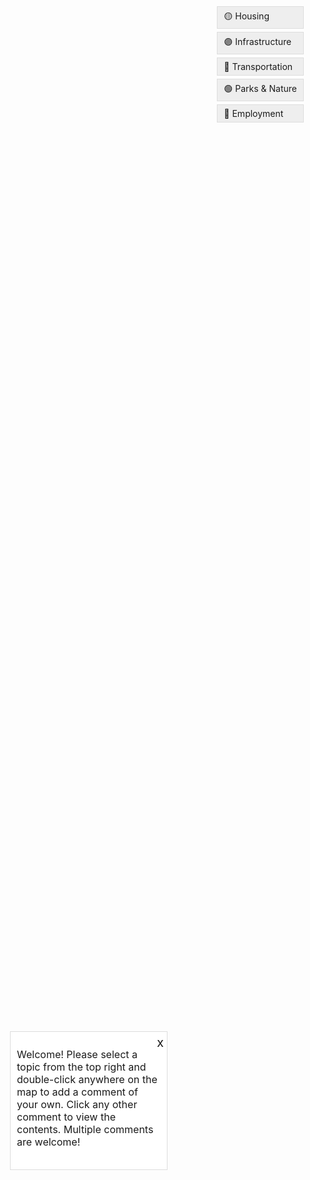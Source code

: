 
<html>
<head>
  <meta charset="utf-8">
  <meta name="viewport" content="initial-scale=1,maximum-scale=1,user-scalable=no">
  <title>Add Points to Feature Layer</title>
  <link rel="stylesheet" href="https://js.arcgis.com/4.29/esri/themes/light/main.css">
  <script defer src="https://js.arcgis.com/4.29/"></script>
  <script>
  window.addEventListener("load", function() {
  if (!localStorage.getItem("refreshed")) {
    localStorage.setItem("refreshed", true);
    window.location.reload();
  }
});</script>
 
  <style>
    #viewDiv {
      height: 80vh; /* Set your desired height */
      width: 100%; /* Adjust width as needed */
      margin: 0;
      padding: 0;
      position: relative; /* Added position relative */
    }

    .topic-buttons {
      position: absolute;
      top: 10px;
      right: 10px;
      display: flex;
      flex-direction: column; /* Buttons stacked vertically */
    }

    .topic-button {
      margin-bottom: 5px; /* Add spacing between buttons */
      padding: 5px 10px; /* Add some padding for better look */
      cursor: pointer;
      background-color: #eee; /* Default button color */
      border: 1px solid #ddd; /* Button border */
    }

    .topic-button.selected-topic {
      background-color: #ddd; /* Slightly darker for selected button */
    }

    /* Updated styling for the circles */
    .esri-geometry-point {
      outline: none; /* Remove outlines */
      width: 5px; /* Make circles smaller */
      height: 5px; /* Make circles smaller */
    }

    .welcome-box {
      position: absolute;
      top: 50%;
      left: 50%;
      background-color: white;
      padding: 10px;
      border: 1px solid #ddd;
      z-index: 1; /* Ensure it's above the map */
      max-width: 300px; /* Make it narrower */
      height: 200px; /* Make it taller */
      font-size: 11px;
    }
    
    @media only screen and (min-width: 768px) {
    .welcome-box {
      font-size: 16px; /* Larger font size for computer screens */
    }

    .close-button {
      position: absolute;
      top: 5px;
      right: 5px;
      cursor: pointer;
      font-size: 20px;
    }

    .info-button {
      position: absolute;
      bottom: 10px;
      right: 10px;
      cursor: pointer;
    }

  </style>
</head>
<body>
  
  <script>
    require([
      "esri/Map",
      "esri/views/MapView",
      "esri/layers/FeatureLayer",
      "esri/Graphic",
      "esri/symbols/SimpleMarkerSymbol",
      "esri/renderers/UniqueValueRenderer", // Added UniqueValueRenderer
      "esri/symbols/SimpleFillSymbol", // Added SimpleFillSymbol
      "esri/PopupTemplate",
      "esri/widgets/BasemapToggle",
      "esri/Basemap"
    ], function(Map, MapView, FeatureLayer, Graphic, SimpleMarkerSymbol, UniqueValueRenderer, SimpleFillSymbol, PopupTemplate, BasemapToggle, Basemap) {
      var map = new Map({
        basemap: "topo-vector"
      });

      var view = new MapView({
        container: "viewDiv",
        map: map,
        center: [-121.48747267724718, 43.690269822296436], // Center on La Pine, Oregon
        zoom: 13 // Adjust zoom level as needed
      });

      // Placeholder feature layer URL (replace with your actual layer)
      var featureLayerUrl = "https://services3.arcgis.com/pZZTDhBBLO3B9dnl/arcgis/rest/services/LaPine_pub_comments/FeatureServer";

      // Create feature layer
      var featureLayer = new FeatureLayer({
        url: featureLayerUrl,
        outFields: ["*"],
        editable: true, // Allow editing
      });

      // Add feature layer to map
      map.add(featureLayer);

      // Define the UniqueValueRenderer
      var renderer = new UniqueValueRenderer({
        field: "topic", // Attribute to base the renderer on
        defaultSymbol: new SimpleMarkerSymbol(), // Default symbol if no match
        uniqueValueInfos: [ // Define unique values and symbols
          {
            value: "Housing",
            symbol: {
              type: "simple-marker", // autocasts as new SimpleMarkerSymbol()
              size: 10,
              color: [255, 255, 31], //yellow
              outline: null
            }
          },
          {
            value: "Infrastructure",
            symbol: {
              type: "simple-marker", // autocasts as new SimpleMarkerSymbol()
              size: 10,
              color: [141, 66, 185], // purple
              outline: null
            }
          },
          {
            value: "Transportation",
            symbol: {
              type: "simple-marker", // autocasts as new SimpleMarkerSymbol()
              size: 10,
              color: [69, 151, 205], //blue
              outline: null
            }
          },
          {
            value: "Parks",
            symbol: {
              type: "simple-marker", // autocasts as new SimpleMarkerSymbol()
              size: 10,
              color: [69, 199, 86], // green
              outline: null
            }
          },
          {
            value: "Employment",
            symbol: {
              type: "simple-marker", // autocasts as new SimpleMarkerSymbol()
              size: 10,
              color: [193, 66, 104], //red
              outline: null
            }
          }
        ]
      });

      // Apply the renderer to the feature layer
      featureLayer.renderer = renderer;

      // Add the new polygon layer with transparent fill
      var polygonLayerUrl = "https://services3.arcgis.com/pZZTDhBBLO3B9dnl/arcgis/rest/services/La_Pine_City_Limit/FeatureServer";
      var polygonLayer = new FeatureLayer({
        url: polygonLayerUrl,
        renderer: {
          type: "simple",
          symbol: {
            type: "simple-fill",
            color: [0, 0, 255, 0], // Blue fill color with transparency
            outline: {
              color: [255, 0, 0, 1], // Red outline with transparency
              width: 2 // 2 pixel thick border
            }
          }
        }
      });

      // Add polygon layer to map
      map.add(polygonLayer);

      // Listen for double-click event
      view.on("double-click", function(event) {
        event.stopPropagation();
        // Create a new point graphic at the clicked location
        var point = {
          type: "point",
          longitude: event.mapPoint.longitude,
          latitude: event.mapPoint.latitude
        
        };

        // Get the selected topic
        var selectedTopic = document.querySelector(".selected-topic");
        if (!selectedTopic) {
          alert("Please select a topic before adding a point.");
          return;
        }

        // Create a new graphic with attributes
        var attributes = {
          pubcomment: prompt("Enter a short comment for this point:"), // Use "pubcomment" attribute
          topic: selectedTopic.id.charAt(0).toUpperCase() + selectedTopic.id.slice(1) // Set the topic attribute in title case
        };

        var newGraphic = new Graphic({
          geometry: point,
          attributes: attributes
        });

        // Save the new point to the feature layer
        featureLayer.applyEdits({
          addFeatures: [newGraphic]
        });
      });

      // Add event listeners for topic buttons
      var topicButtons = document.querySelectorAll(".topic-button");
      topicButtons.forEach(function(button) {
        button.addEventListener("click", function() {
          // Highlight the selected topic
          topicButtons.forEach(function(btn) {
            btn.classList.remove("selected-topic");
          });
          button.classList.add("selected-topic");
        });
      });

      // Create a custom popup template
      var popupTemplate = {
        title: "{topic}",
        content: [
          {
            type: "text",
            text: "<b>Comment:</b> {pubcomment}"
          }
        ]
      };

      // Set the popup template for the feature layer
      featureLayer.popupTemplate = popupTemplate;
    
      view.popup.collapseEnabled = false;
      
      var toggle = new BasemapToggle({
        view: view,
        nextBasemap: "hybrid"  // Use the "satellite" basemap
      });

      view.ui.add(toggle, "bottom-left");
});
    
  </script>
</body>
</html>

<html>
<html>
<head>
  <meta charset="utf-8">
  <meta name="viewport" content="initial-scale=1,maximum-scale=1,user-scalable=no">
  <title>Add Points to Feature Layer</title>
  <link rel="stylesheet" href="https://js.arcgis.com/4.29/esri/themes/light/main.css">
  <script defer src="https://js.arcgis.com/4.29/"></script>
  <script>
  window.addEventListener("load", function() {
  if (!localStorage.getItem("refreshed")) {
    localStorage.setItem("refreshed", true);
    window.location.reload();
  }
});</script>
 
  <style>
    #viewDiv {
      height: 80vh; /* Set your desired height */
      width: 100%; /* Adjust width as needed */
      margin: 0;
      padding: 0;
      position: relative; /* Added position relative */
    }

    .topic-buttons {
      position: absolute;
      top: 10px;
      right: 10px;
      display: flex;
      flex-direction: column; /* Buttons stacked vertically */
    }

    .topic-button {
      margin-bottom: 5px; /* Add spacing between buttons */
      padding: 5px 10px; /* Add some padding for better look */
      cursor: pointer;
      background-color: #eee; /* Default button color */
      border: 1px solid #ddd; /* Button border */
    }

    .topic-button.selected-topic {
      background-color: #ddd; /* Slightly darker for selected button */
    }

    /* Updated styling for the circles */
    .esri-geometry-point {
      outline: none; /* Remove outlines */
      width: 5px; /* Make circles smaller */
      height: 5px; /* Make circles smaller */
    }

    .welcome-box {
      position: absolute;
      top: 50%;
      left: 50%;
      background-color: white;
      padding: 10px;
      border: 1px solid #ddd;
      z-index: 1; /* Ensure it's above the map */
      max-width: 300px; /* Make it narrower */
      height: 200px; /* Make it taller */
      font-size: 11px;
    }
    
    @media only screen and (min-width: 768px) {
    .welcome-box {
      font-size: 16px; /* Larger font size for computer screens */
    }

    .close-button {
      position: absolute;
      top: 5px;
      right: 5px;
      cursor: pointer;
      font-size: 20px;
    }

    .info-button {
      position: absolute;
      bottom: 10px;
      right: 10px;
      cursor: pointer;
    }

  </style>
</head>
<body>
  <div id="viewDiv">
    <div class="welcome-box">
      <p>Welcome! Please select a topic from the top right and double-click anywhere on the map to add a comment of your own. Click any other comment to view the contents. Multiple comments are welcome!</p>
      <span class="close-button" onclick="document.querySelector('.welcome-box').style.display = 'none'">x</span>
    </div>
  </div>
  <div class="topic-buttons">
    <div class="topic-button" id="housing">🟡 Housing</div>
    <div class="topic-button" id="infrastructure">🟣 Infrastructure</div>
    <div class="topic-button" id="transportation">🔵 Transportation</div>
    <div class="topic-button" id="parks">🟢 Parks & Nature</div>
    <div class="topic-button" id="employment">🔴 Employment</div>
  </div>

  <script>
    require([
      "esri/Map",
      "esri/views/MapView",
      "esri/layers/FeatureLayer",
      "esri/Graphic",
      "esri/symbols/SimpleMarkerSymbol",
      "esri/renderers/UniqueValueRenderer", // Added UniqueValueRenderer
      "esri/symbols/SimpleFillSymbol", // Added SimpleFillSymbol
      "esri/PopupTemplate",
      "esri/widgets/BasemapToggle",
      "esri/Basemap"
    ], function(Map, MapView, FeatureLayer, Graphic, SimpleMarkerSymbol, UniqueValueRenderer, SimpleFillSymbol, PopupTemplate, BasemapToggle, Basemap) {
      var map = new Map({
        basemap: "topo-vector"
      });

      var view = new MapView({
        container: "viewDiv",
        map: map,
        center: [-121.48747267724718, 43.690269822296436], // Center on La Pine, Oregon
        zoom: 13 // Adjust zoom level as needed
      });

      // Placeholder feature layer URL (replace with your actual layer)
      var featureLayerUrl = "https://services3.arcgis.com/pZZTDhBBLO3B9dnl/arcgis/rest/services/LaPine_pub_comments/FeatureServer";

      // Create feature layer
      var featureLayer = new FeatureLayer({
        url: featureLayerUrl,
        outFields: ["*"],
        editable: true, // Allow editing
      });

      // Add feature layer to map
      map.add(featureLayer);

      // Define the UniqueValueRenderer
      var renderer = new UniqueValueRenderer({
        field: "topic", // Attribute to base the renderer on
        defaultSymbol: new SimpleMarkerSymbol(), // Default symbol if no match
        uniqueValueInfos: [ // Define unique values and symbols
          {
            value: "Housing",
            symbol: {
              type: "simple-marker", // autocasts as new SimpleMarkerSymbol()
              size: 10,
              color: [255, 255, 31], //yellow
              outline: null
            }
          },
          {
            value: "Infrastructure",
            symbol: {
              type: "simple-marker", // autocasts as new SimpleMarkerSymbol()
              size: 10,
              color: [141, 66, 185], // purple
              outline: null
            }
          },
          {
            value: "Transportation",
            symbol: {
              type: "simple-marker", // autocasts as new SimpleMarkerSymbol()
              size: 10,
              color: [69, 151, 205], //blue
              outline: null
            }
          },
          {
            value: "Parks",
            symbol: {
              type: "simple-marker", // autocasts as new SimpleMarkerSymbol()
              size: 10,
              color: [69, 199, 86], // green
              outline: null
            }
          },
          {
            value: "Employment",
            symbol: {
              type: "simple-marker", // autocasts as new SimpleMarkerSymbol()
              size: 10,
              color: [193, 66, 104], //red
              outline: null
            }
          }
        ]
      });

      // Apply the renderer to the feature layer
      featureLayer.renderer = renderer;

      // Add the new polygon layer with transparent fill
      var polygonLayerUrl = "https://services3.arcgis.com/pZZTDhBBLO3B9dnl/arcgis/rest/services/La_Pine_City_Limit/FeatureServer";
      var polygonLayer = new FeatureLayer({
        url: polygonLayerUrl,
        renderer: {
          type: "simple",
          symbol: {
            type: "simple-fill",
            color: [0, 0, 255, 0], // Blue fill color with transparency
            outline: {
              color: [255, 0, 0, 1], // Red outline with transparency
              width: 2 // 2 pixel thick border
            }
          }
        }
      });

      // Add polygon layer to map
      map.add(polygonLayer);

      // Listen for double-click event
      view.on("double-click", function(event) {
        event.stopPropagation();
        // Create a new point graphic at the clicked location
        var point = {
          type: "point",
          longitude: event.mapPoint.longitude,
          latitude: event.mapPoint.latitude
        
        };

        // Get the selected topic
        var selectedTopic = document.querySelector(".selected-topic");
        if (!selectedTopic) {
          alert("Please select a topic before adding a point.");
          return;
        }

        // Create a new graphic with attributes
        var attributes = {
          pubcomment: prompt("Enter a short comment for this point:"), // Use "pubcomment" attribute
          topic: selectedTopic.id.charAt(0).toUpperCase() + selectedTopic.id.slice(1) // Set the topic attribute in title case
        };

        var newGraphic = new Graphic({
          geometry: point,
          attributes: attributes
        });

        // Save the new point to the feature layer
        featureLayer.applyEdits({
          addFeatures: [newGraphic]
        });
      });

      // Add event listeners for topic buttons
      var topicButtons = document.querySelectorAll(".topic-button");
      topicButtons.forEach(function(button) {
        button.addEventListener("click", function() {
          // Highlight the selected topic
          topicButtons.forEach(function(btn) {
            btn.classList.remove("selected-topic");
          });
          button.classList.add("selected-topic");
        });
      });

      // Create a custom popup template
      var popupTemplate = {
        title: "{topic}",
        content: [
          {
            type: "text",
            text: "<b>Comment:</b> {pubcomment}"
          }
        ]
      };

      // Set the popup template for the feature layer
      featureLayer.popupTemplate = popupTemplate;
    
      view.popup.collapseEnabled = false;
      
      var toggle = new BasemapToggle({
        view: view,
        nextBasemap: "hybrid"  // Use the "satellite" basemap
      });

      view.ui.add(toggle, "bottom-left");
});
    
  </script>
</body>
</html>

<html>
